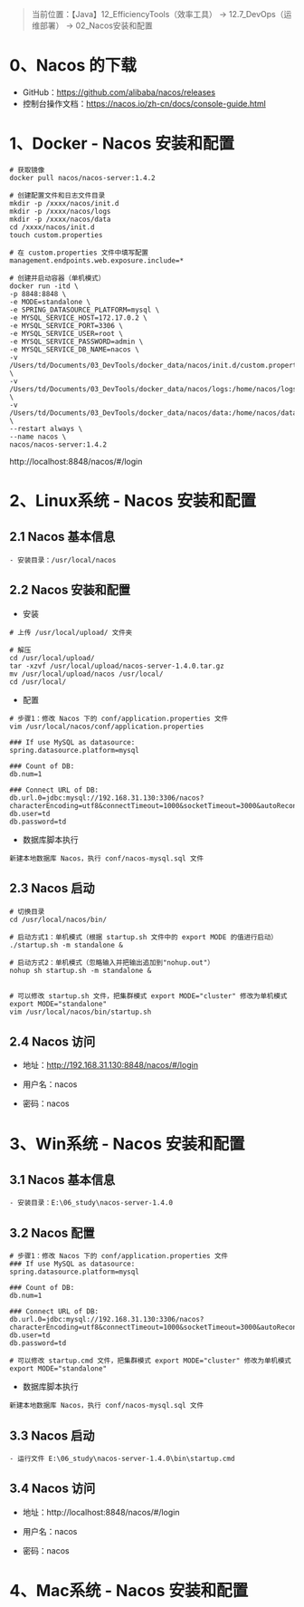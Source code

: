 > 当前位置：【Java】12_EfficiencyTools（效率工具） -> 12.7_DevOps（运维部署） -> 02_Nacos安装和配置



# 0、Nacos 的下载

- GitHub：https://github.com/alibaba/nacos/releases
- 控制台操作文档：https://nacos.io/zh-cn/docs/console-guide.html



# 1、Docker -  Nacos 安装和配置

```shell
# 获取镜像
docker pull nacos/nacos-server:1.4.2

# 创建配置文件和日志文件目录
mkdir -p /xxxx/nacos/init.d
mkdir -p /xxxx/nacos/logs
mkdir -p /xxxx/nacos/data
cd /xxxx/nacos/init.d
touch custom.properties

# 在 custom.properties 文件中填写配置
management.endpoints.web.exposure.include=*

# 创建并启动容器（单机模式）
docker run -itd \
-p 8848:8848 \
-e MODE=standalone \
-e SPRING_DATASOURCE_PLATFORM=mysql \
-e MYSQL_SERVICE_HOST=172.17.0.2 \
-e MYSQL_SERVICE_PORT=3306 \
-e MYSQL_SERVICE_USER=root \
-e MYSQL_SERVICE_PASSWORD=admin \
-e MYSQL_SERVICE_DB_NAME=nacos \
-v /Users/td/Documents/03_DevTools/docker_data/nacos/init.d/custom.properties:/home/nacos/init.d/custom.properties \
-v /Users/td/Documents/03_DevTools/docker_data/nacos/logs:/home/nacos/logs \
-v /Users/td/Documents/03_DevTools/docker_data/nacos/data:/home/nacos/data \
--restart always \
--name nacos \
nacos/nacos-server:1.4.2

```

http://localhost:8848/nacos/#/login



# 2、Linux系统 -  Nacos 安装和配置

## 2.1 Nacos 基本信息

```shell
- 安装目录：/usr/local/nacos
```



## 2.2 Nacos 安装和配置

- 安装

```shell
# 上传 /usr/local/upload/ 文件夹

# 解压
cd /usr/local/upload/
tar -xzvf /usr/local/upload/nacos-server-1.4.0.tar.gz
mv /usr/local/upload/nacos /usr/local/
cd /usr/local/
```



- 配置

```shell
# 步骤1：修改 Nacos 下的 conf/application.properties 文件
vim /usr/local/nacos/conf/application.properties

### If use MySQL as datasource:
spring.datasource.platform=mysql

### Count of DB:
db.num=1

### Connect URL of DB:
db.url.0=jdbc:mysql://192.168.31.130:3306/nacos?characterEncoding=utf8&connectTimeout=1000&socketTimeout=3000&autoReconnect=true&useUnicode=true&useSSL=false&serverTimezone=UTC
db.user=td
db.password=td
```



- 数据库脚本执行

```shell
新建本地数据库 Nacos，执行 conf/nacos-mysql.sql 文件
```



## 2.3 Nacos 启动

```shell
# 切换目录
cd /usr/local/nacos/bin/

# 启动方式1：单机模式（根据 startup.sh 文件中的 export MODE 的值进行启动）
./startup.sh -m standalone &

# 启动方式2：单机模式（忽略输入并把输出追加到"nohup.out"）
nohup sh startup.sh -m standalone &


# 可以修改 startup.sh 文件，把集群模式 export MODE="cluster" 修改为单机模式 export MODE="standalone"
vim /usr/local/nacos/bin/startup.sh
```



## 2.4 Nacos 访问

- 地址：http://192.168.31.130:8848/nacos/#/login

- 用户名：nacos

- 密码：nacos



# 3、Win系统 -  Nacos 安装和配置

## 3.1 Nacos 基本信息

```shell
- 安装目录：E:\06_study\nacos-server-1.4.0
```



## 3.2 Nacos 配置

```shell
# 步骤1：修改 Nacos 下的 conf/application.properties 文件
### If use MySQL as datasource:
spring.datasource.platform=mysql

### Count of DB:
db.num=1

### Connect URL of DB:
db.url.0=jdbc:mysql://192.168.31.130:3306/nacos?characterEncoding=utf8&connectTimeout=1000&socketTimeout=3000&autoReconnect=true&useUnicode=true&useSSL=false&serverTimezone=UTC
db.user=td
db.password=td

# 可以修改 startup.cmd 文件，把集群模式 export MODE="cluster" 修改为单机模式 export MODE="standalone"
```

- 数据库脚本执行

```shell
新建本地数据库 Nacos，执行 conf/nacos-mysql.sql 文件
```



## 3.3 Nacos 启动

```shell
- 运行文件 E:\06_study\nacos-server-1.4.0\bin\startup.cmd
```



## 3.4 Nacos 访问

- 地址：http://localhost:8848/nacos/#/login

- 用户名：nacos

- 密码：nacos



# 4、Mac系统 -  Nacos 安装和配置

